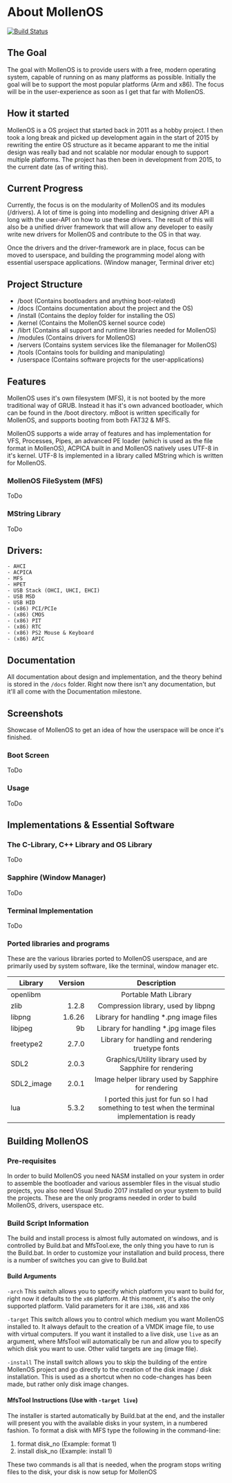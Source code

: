 
# About MollenOS

[![Build Status](https://travis-ci.org/Fadekraft/MollenOS.svg?branch=master)](https://travis-ci.org/Fadekraft/MollenOS)

## The Goal

The goal with MollenOS is to provide users with a free, modern operating system, capable of running on as many platforms as possible. Initially the goal will be to support the most popular platforms (Arm and x86). The focus will be in the user-experience as soon as I get that far with MollenOS.

## How it started

MollenOS is a OS project that started back in 2011 as a hobby project. I then took a long break and picked up development again in the start of 2015 by rewriting the entire OS structure as it became apparant to me the initial design was really bad and not scalable nor modular enough to support multiple platforms. The project has then been in development from 2015, to the current date (as of writing this).

## Current Progress

Currently, the focus is on the modularity of MollenOS and its modules (/drivers). A lot of time is going into modelling and designing driver API a long with the user-API on how to use these drivers. The result of this will also be a unified driver framework that will allow any developer to easily write new drivers for MollenOS and contribute to the OS in that way.

Once the drivers and the driver-framework are in place, focus can be moved to userspace, and building the programming model along with essential userspace applications. (Window manager, Terminal driver etc)

## Project Structure

- /boot (Contains bootloaders and anything boot-related)
- /docs (Contains documentation about the project and the OS)
- /install (Contains the deploy folder for installing the OS)
- /kernel (Contains the MollenOS kernel source code)
- /librt (Contains all support and runtime libraries needed for MollenOS)
- /modules (Contains drivers for MollenOS)
- /servers (Contains system services like the filemanager for MollenOS)
- /tools (Contains tools for building and manipulating)
- /userspace (Contains software projects for the user-applications)

## Features

MollenOS uses it's own filesystem (MFS), it is not booted by the more traditional way of GRUB. Instead it has it's own advanced bootloader, which can be found in the /boot directory. mBoot is written specifically for MollenOS, and supports booting from both FAT32 & MFS.

MollenOS supports a wide array of features and has implementation for VFS, Processes, Pipes, an advanced PE loader (which is used as the file format in MollenOS), ACPICA built in and MollenOS natively uses UTF-8 in it's kernel. UTF-8 Is implemented in a library called MString which is written for MollenOS.

### MollenOS FileSystem (MFS)

ToDo

### MString Library

ToDo

## Drivers:
    - AHCI
    - ACPICA
    - MFS
    - HPET
    - USB Stack (OHCI, UHCI, EHCI)
    - USB MSD
    - USB HID
    - (x86) PCI/PCIe
    - (x86) CMOS
    - (x86) PIT
    - (x86) RTC
    - (x86) PS2 Mouse & Keyboard
    - (x86) APIC

## Documentation

All documentation about design and implementation, and the theory behind is stored in the `/docs` folder. Right now there isn't any documentation, but it'll all come with the Documentation milestone.

## Screenshots

Showcase of MollenOS to get an idea of how the userspace will be once it's finished.

### Boot Screen

ToDo

### Usage

ToDo

## Implementations & Essential Software

### The C-Library, C++ Library and OS Library

ToDo

### Sapphire (Window Manager)

ToDo

### Terminal Implementation

ToDo

### Ported libraries and programs

These are the various libraries ported to MollenOS userspace, and are primarily used by system software, like the terminal, window manager etc.

| Library       | Version   | Description             |
| ------------- | ---------:|:-----------------------:|
| openlibm      | <unk>     | Portable Math Library   |
| zlib          | 1.2.8     | Compression library, used by libpng |
| libpng        | 1.6.26    | Library for handling *.png image files |
| libjpeg       | 9b        | Library for handling *.jpg image files |
| freetype2     | 2.7.0     | Library for handling and rendering truetype fonts |
| SDL2          | 2.0.3     | Graphics/Utility library used by Sapphire for rendering |
| SDL2_image    | 2.0.1     | Image helper library used by Sapphire for rendering |
| lua           | 5.3.2     | I ported this just for fun so I had something to test when the terminal implementation is ready |


## Building MollenOS

### Pre-requisites
In order to build MollenOS you need NASM installed on your system in order to assemble the bootloader and various assembler files in the visual studio projects, you also need Visual Studio 2017 installed on your system to build the projects. These are the only programs needed in order to build MollenOS, drivers, userspace etc. 

### Build Script Information
The build and install process is almost fully automated on windows, and is controlled by Build.bat and MfsTool.exe, the only thing you have to run is the Build.bat. In order to customize your installation and build process, there is a number of switches you can give to Build.bat

#### Build Arguments
`-arch` This switch allows you to specify which platform you want to build for, right now it defaults to the `x86` platform. At this moment, it's also the only supported platform. Valid parameters for it are `i386`, `x86` and `X86`

`-target` This switch allows you to control which medium you want MollenOS installed to. It always default to the creation of a VMDK image file, to use with virtual computers. If you want it installed to a live disk, use `live` as an argument, where MfsTool will automatically be run and allow you to specify which disk you want to use. Other valid targets are `img` (image file).

`-install` The install switch allows you to skip the building of the entire MollenOS project and go directly to the creation of the disk image / disk installation. This is used as a shortcut when no code-changes has been made, but rather only disk image changes. 


#### MfsTool Instructions (Use with `-target live`)
The installer is started automatically by Build.bat at the end, and the installer will present you with the available disks in your system, in a numbered fashion. To format a disk with MFS type the following in the command-line:

1. format disk_no (Example: format 1)
2. install disk_no (Example: install 1)

These two commands is all that is needed, when the program stops writing files to the disk, your disk is now setup for MollenOS
